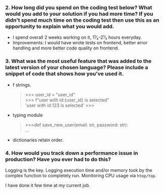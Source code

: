 
### 2. How long did you spend on the coding test below? What would you add to your solution if you had more time? If you didn't spend much time on the coding test then use this as an opportunity to explain what you would add.
- I spend overall 2 weeks working on it, 1¹⁄₂-2¹⁄₂ hours everyday.
- Improvements: I would have wrote tests on frontend, better error handling and more better code quality on frontend.

### 3. What was the most useful feature that was added to the latest version of your chosen language? Please include a snippet of code that shows how you've used it.
- f strings.
	> \>>> user_id = "user_id" <br/>
	>  \>>> f"user with id:{user_id} is selected"<br/>
	'user with id:123 is selected'
	> \>>> 
- typing module
	> \>>>def save_new_user(email: str, password: str):<br/>
	>	...	
- dictionaries retain order.
  
### 4. How would you track down a performance issue in production? Have you ever had to do this?
   Logging is the key.
   Logging execution time and/or memory took by the complex function to completely run.
   Monitoring CPU usage via `htop/top`. 
    
   I have done it few time at my current job.
   

